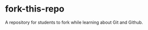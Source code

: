 fork-this-repo
==============

A repository for students to fork while learning about Git and Github.
